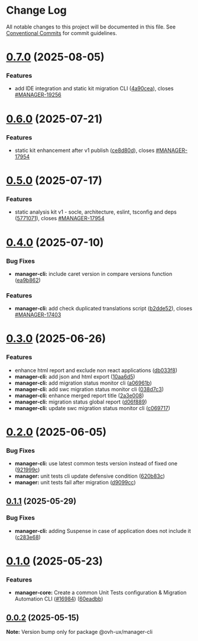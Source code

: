# Change Log

All notable changes to this project will be documented in this file.
See [Conventional Commits](https://conventionalcommits.org) for commit guidelines.

# [0.7.0](https://github.com/ovh/manager/compare/@ovh-ux/manager-cli@0.6.0...@ovh-ux/manager-cli@0.7.0) (2025-08-05)


### Features

* add IDE integration and static kit migration CLI ([4a90cea](https://github.com/ovh/manager/commit/4a90cead62dcf90287ef45b35d389fed74cea14f)), closes [#MANAGER-19256](https://github.com/ovh/manager/issues/MANAGER-19256)





# [0.6.0](https://github.com/ovh/manager/compare/@ovh-ux/manager-cli@0.5.0...@ovh-ux/manager-cli@0.6.0) (2025-07-21)


### Features

* static kit enhancement after v1 publish ([ce8d80d](https://github.com/ovh/manager/commit/ce8d80d6747771d7cad0b7470e64a52d5262f782)), closes [#MANAGER-17954](https://github.com/ovh/manager/issues/MANAGER-17954)





# [0.5.0](https://github.com/ovh/manager/compare/@ovh-ux/manager-cli@0.4.0...@ovh-ux/manager-cli@0.5.0) (2025-07-17)


### Features

* static analysis kit v1 - socle, architecture, eslint, tsconfig and deps ([5771071](https://github.com/ovh/manager/commit/577107168272904bf8a7a53a14a40b9ae52916ab)), closes [#MANAGER-17954](https://github.com/ovh/manager/issues/MANAGER-17954)





# [0.4.0](https://github.com/ovh/manager/compare/@ovh-ux/manager-cli@0.3.0...@ovh-ux/manager-cli@0.4.0) (2025-07-10)


### Bug Fixes

* **manager-cli:** include caret version in compare versions function ([ea9b862](https://github.com/ovh/manager/commit/ea9b86270ebc38f2f2b39bec12cf3a1df2dcd253))


### Features

* **manager-cli:** add check duplicated translations script ([b2dde52](https://github.com/ovh/manager/commit/b2dde527e19f090c5e0f733cd3a861173ae4e9eb)), closes [#MANAGER-17403](https://github.com/ovh/manager/issues/MANAGER-17403)





# [0.3.0](https://github.com/ovh/manager/compare/@ovh-ux/manager-cli@0.2.0...@ovh-ux/manager-cli@0.3.0) (2025-06-26)


### Features

* enhance html report and exclude non react applications ([db033f8](https://github.com/ovh/manager/commit/db033f8b9c67e3bb2995f4d40b4a43c9da230717))
* **manager-cli:** add json and html export ([10aa6d5](https://github.com/ovh/manager/commit/10aa6d5674866a7b5530c2a7268bf220bc531186))
* **manager-cli:** add migration status monitor cli ([a06961b](https://github.com/ovh/manager/commit/a06961bb3cd689a25be186491a20d205bddfaf82))
* **manager-cli:** add swc migration status monitor cli ([038d7c3](https://github.com/ovh/manager/commit/038d7c370bbecfa2a059cbc27d290a15f0e9dcd0))
* **manager-cli:** enhance merged report title ([2a3e008](https://github.com/ovh/manager/commit/2a3e0087299e0738e38cff6b5961c8bc3dabff3a))
* **manager-cli:** migration status global report ([d06f889](https://github.com/ovh/manager/commit/d06f88908fa0ab7e6566560966d0fa01fd39b237))
* **manager-cli:** update swc migration status monitor cli ([c069717](https://github.com/ovh/manager/commit/c069717cda1c0db5711b51b997087632fe20d6f0))





# [0.2.0](https://github.com/ovh/manager/compare/@ovh-ux/manager-cli@0.1.1...@ovh-ux/manager-cli@0.2.0) (2025-06-05)


### Bug Fixes

* **manager-cli:** use latest common tests version instead of fixed one ([921999c](https://github.com/ovh/manager/commit/921999c32b277c53565da66cc96fd6a9a82bac47))
* **manager:** unit tests cli update defensive condition ([620b83c](https://github.com/ovh/manager/commit/620b83ccf4bda53038f0b7ed2f0eef80ada69a21))
* **manager:** unit tests fail after migration ([d9099cc](https://github.com/ovh/manager/commit/d9099cc74ae3d5055564216c2885847eb586c202))





## [0.1.1](https://github.com/ovh/manager/compare/@ovh-ux/manager-cli@0.1.0...@ovh-ux/manager-cli@0.1.1) (2025-05-29)


### Bug Fixes

* **manager-cli:** adding Suspense in case of application does not include it ([c283e68](https://github.com/ovh/manager/commit/c283e68231ee7364752ab4f0f9306079fa0e463e))





# [0.1.0](https://github.com/ovh/manager/compare/@ovh-ux/manager-cli@0.0.2...@ovh-ux/manager-cli@0.1.0) (2025-05-23)


### Features

* **manager-core:** Create a common Unit Tests configuration & Migration Automation CLI ([#16984](https://github.com/ovh/manager/issues/16984)) ([60eadbb](https://github.com/ovh/manager/commit/60eadbb129c651cc334c55629733e7f900981f3b))





## [0.0.2](https://github.com/ovh/manager/compare/@ovh-ux/manager-cli@0.0.1...@ovh-ux/manager-cli@0.0.2) (2025-05-15)

**Note:** Version bump only for package @ovh-ux/manager-cli
